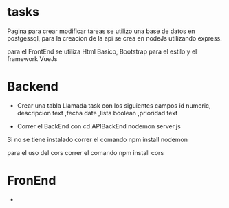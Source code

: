 # tasks

Pagina para crear modificar tareas se utilizo una base de datos en postgessql, para la creacion de la api se crea
en nodeJs utilizando express.

para el FrontEnd se utiliza Html Basico, Bootstrap para el estilo y el framework VueJs

# Backend

- Crear una tabla Llamada task con los siguientes campos id numeric, descripcion text ,fecha date ,lista boolean ,prioridad text 

- Correr el BackEnd con
cd APIBackEnd
nodemon server.js

Si no se tiene instalado correr el comando npm install nodemon 

para el uso del cors correr el comando npm install cors

# FronEnd 

- 


